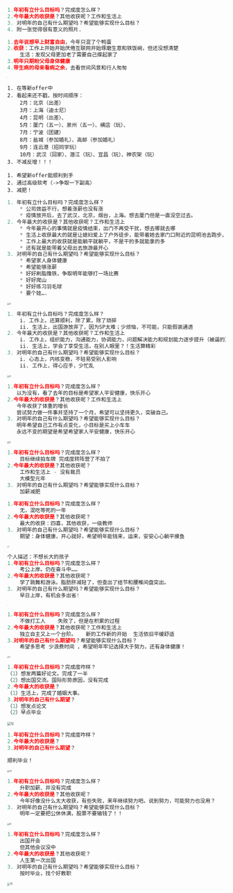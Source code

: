 ~~~python
1.年初有立什么目标吗？完成度怎么样？
2.今年最大的收获是？其他收获呢？工作和生活上
3. 对明年的自己有什么期望吗？希望能够实现什么目标？
4. 附一张觉得很有意义的照片. 
~~~

~~~python
1.去年说想早上财富自由，今年只混了个鸭蛋
2.收获：工作上开始开始厌倦互联网开始琢磨生意和铁饭碗，但还没想清楚       
	生活：发现父母更加老了需要自己撑起家了
3.明年只期盼父母身体健康
4.带生病的母亲看病之余，去看世间风景和行人匆匆
~~~

<img src="./images_2023/1.jpg" alt="1" style="zoom:10%;" />

~~~
1. 在等新offer中
2. 看起来还不戳，按时间顺序：
    2月：北京（出差）
    3月：上海（迪士尼）
    4月：昆明（出差）、
    5月：厦门（五一）、泉州（五一）、横店（玩）、
    7月：宁波（团建）
    8月：盐城（参加婚礼）、高邮（参加婚礼）
    9月：连云港（招同学玩）
    10月：武汉（回家）、潜江（玩）、宜昌（玩）、神农架（玩）
3. 不减反增！！！

1. 希望新offer能顺利到手
2. 通过高级软考（->争取一下副高）
3. 减肥！
~~~



~~~python
1. 年初有立什么目标吗？完成度怎么样？
    * 公司效益不行，想着涨薪也没有涨
    * 疫情放开后，去了武汉，北京，烟台，上海。想去厦门但是一直没空过去。
2. 今年最大的收获是？其他收获呢？工作和生活上
    * 今年最开心的事情就是疫情结束，出门不再受干扰，想去哪就去哪
    * 生活上收获最大的就是让媳妇爱上了户外徒步，能带着她去家门口附近的昆明池去跑步，秦岭各个山头去拉练。
    * 工作上最大的收获就是能躺平就躺平，不是干的多就能拿的多
    * 还有就是能带着父母出去旅游最开心
3. 对明年的自己有什么期望吗？希望能够实现什么目标？
    * 希望家人身体健康
    * 希望能够涨薪
    * 好好刷脂撸铁，争取明年能够打一场比赛
    * 好好爬山
    * 好好练习羽毛球
    * 要个娃….
~~~

<img src="./images_2023/3.jpg" alt="3" style="zoom:33%;" />

~~~python
1. 年初有立什么目标吗？完成度怎么样？
    i. 工作上，还算顺利，除了累，除了琐碎
    ii. 生活上，出国游放弃了，因为SP太难；少烦恼，不可能，只能假装通透
2. 今年最大的收获是？其他收获呢？工作和生活上
    i. 工作上，组织能力，沟通能力，协调能力，问题解决能力和规划能力逐步提升（被逼的）
    ii. 生活上，学会了享受生活，在别人眼里？！生活算精彩
3. 对明年的自己有什么期望吗？希望能够实现什么目标？
    i. 心态上，内核变稳，不轻易受别人影响
    ii. 工作上，得心应手，少忙乱
~~~

<img src="./images_2023/4.jpg" alt="4" style="zoom:33%;" />

~~~python
1.年初有立什么目标吗？完成度怎么样？
   以为没有，看了去年的目标是希望家人平安健康，快乐开心
2.今年最大的收获是？其他收获呢？工作和生活上 
   今年收获了体重的增长
   尝试努力做一件事并坚持了一个月，希望可以坚持更久，突破自己。
3. 对明年的自己有什么期望吗？希望能够实现什么目标？
   明年希望自己工作有点变化，小目标是买上小车车
   永远不变的期望是希望希望家人平安健康，快乐开心
~~~

<img src="./images_2023/5.jpg" alt="5" style="zoom:33%;" />

~~~python
1.年初有立什么目标吗？完成度怎么样？
	目标继续拍车牌 完成度转阵营了不拍了 
2.今年最大的收获是？其他收获呢？
	工作和生活上 - 没有裁员 
	大模型元年
3. 对明年的自己有什么期望吗？希望能够实现什么目标？
	加薪减肥
~~~

~~~python
1.年初有立什么目标吗？完成度怎么样？
	无，混吃等死的一年
2.今年最大的收获是？其他收获呢？
	最大的收获：四喜，其他收获，一级教师
3. 对明年的自己有什么期望吗？希望能够实现什么目标？
	期望：身体健康，开心就好，希望明年能钱来，运来，安安心心躺平摸鱼
~~~

<img src="./images_2023/7.jpg" alt="7" style="zoom:20%;" />

~~~python
个人描述：不想长大的孩子
1.年初有立什么目标吗？完成度怎么样？
	考公上岸。仍在奋斗中……
2.今年最大的收获是？其他收获呢？
	学了跳舞和游泳。脂肪肝减轻了，但查出了结节和腰椎间盘突出。
3. 对明年的自己有什么期望吗？希望能够实现什么目标？
	早日上岸，有机会多出省!
~~~

<img src="./images_2023/9.jpg" alt="9" style="zoom:8%;" />

~~~python
1.年初有立什么目标吗？完成度怎么样？
    不做打工人    失败了，但是在积累的过程
2.今年最大的收获是？其他收获呢？工作和生活上
    独立自主又上一个台阶。   新的工作新的开始  生活依旧平缓舒适
3.对明年的自己有什么期望吗？希望能够实现什么目标？
    希望多思考 少浪费时间 ，希望明年牢记选择大于努力，还有身体健康！
~~~

<img src="./images_2023/11.jpg" alt="11" style="zoom:25%;" />

~~~python
1.年初有立什么目标吗？完成度咋样？
（1）想发两篇好论文。完成了一半
（2）想出国交流。国际形势原因，没有完成
2.今年最大的收获是？
（1）生活上，完成了婚姻大事。
3.对明年的自己有什么期望？
（1）想发点论文
（2）早点毕业
~~~

<img src="./images_2023/12.jpg" alt="12" style="zoom: 50%;" />

~~~python
1.年初有立什么目标吗？完成度咋样？
2.今年最大的收获是？
3.对明年的自己有什么期望？

顺利毕业！
~~~

<img src="./images_2023/13.jpg" alt="13" style="zoom:33%;" />

~~~python
1.年初有立什么目标吗？完成度怎么样？
	升职加薪、并没有完成
2.今年最大的收获是？其他收获呢？
	今年好像没什么太大收获，有些失败，来年继续努力吧。说到努力，可能努力也没用？
3. 对明年的自己有什么期望吗？希望能够实现什么目标？
	明年一定要把公休休满，股票不要输钱了！！
~~~

<img src="./images_2023/14.jpg" alt="14" style="zoom:30%;" />

~~~python
1.年初有立什么目标吗？完成度怎么样？
	出国开会
	但其他会议没中
2.今年最大的收获是？其他收获呢？
	人生第一次出国
3. 对明年的自己有什么期望吗？希望能够实现什么目标？
	按时毕业，找个好教职
~~~

<img src="./images_2023/15.jpg" alt="15" style="zoom:40%;" />



